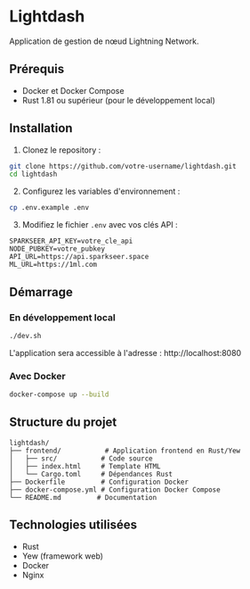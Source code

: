 # Lightdash

Application de gestion de nœud Lightning Network.

## Prérequis

- Docker et Docker Compose
- Rust 1.81 ou supérieur (pour le développement local)

## Installation

1. Clonez le repository :
```bash
git clone https://github.com/votre-username/lightdash.git
cd lightdash
```

2. Configurez les variables d'environnement :
```bash
cp .env.example .env
```

3. Modifiez le fichier `.env` avec vos clés API :
```env
SPARKSEER_API_KEY=votre_cle_api
NODE_PUBKEY=votre_pubkey
API_URL=https://api.sparkseer.space
ML_URL=https://1ml.com
```

## Démarrage

### En développement local

```bash
./dev.sh
```

L'application sera accessible à l'adresse : http://localhost:8080

### Avec Docker

```bash
docker-compose up --build
```

## Structure du projet

```
lightdash/
├── frontend/           # Application frontend en Rust/Yew
│   ├── src/           # Code source
│   ├── index.html     # Template HTML
│   └── Cargo.toml     # Dépendances Rust
├── Dockerfile         # Configuration Docker
├── docker-compose.yml # Configuration Docker Compose
└── README.md         # Documentation
```

## Technologies utilisées

- Rust
- Yew (framework web)
- Docker
- Nginx 